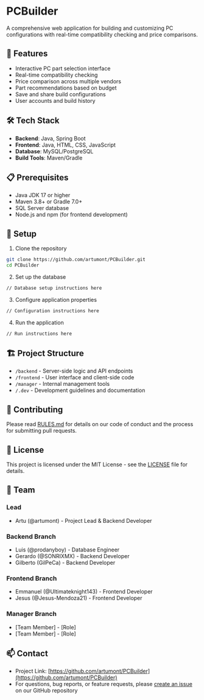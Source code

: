 # PCBuilder

A comprehensive web application for building and customizing PC configurations with real-time compatibility checking and price comparisons.

## 🚀 Features

- Interactive PC part selection interface
- Real-time compatibility checking
- Price comparison across multiple vendors
- Part recommendations based on budget
- Save and share build configurations
- User accounts and build history

## 🛠️ Tech Stack

- **Backend**: Java, Spring Boot
- **Frontend**: Java, HTML, CSS, JavaScript
- **Database**: MySQL/PostgreSQL
- **Build Tools**: Maven/Gradle

## 📋 Prerequisites

- Java JDK 17 or higher
- Maven 3.8+ or Gradle 7.0+
- SQL Server database
- Node.js and npm (for frontend development)

## 🔧 Setup

1. Clone the repository
```bash
git clone https://github.com/artumont/PCBuilder.git
cd PCBuilder
```

2. Set up the database
```bash
// Database setup instructions here
```

3. Configure application properties
```bash
// Configuration instructions here
```

4. Run the application
```bash
// Run instructions here
```

## 🏗️ Project Structure

- `/backend` - Server-side logic and API endpoints
- `/frontend` - User interface and client-side code
- `/manager` - Internal management tools
- `/.dev` - Development guidelines and documentation

## 🤝 Contributing

Please read [RULES.md](.dev/RULES.md) for details on our code of conduct and the process for submitting pull requests.

## 📝 License

This project is licensed under the MIT License - see the [LICENSE](LICENSE) file for details.

## 👥 Team

### Lead

- Artu (@artumont) - Project Lead & Backend Developer

### Backend Branch
- Luis (@prodanyboy) - Database Engineer
- Gerardo (@SONRIXMX) - Backend Developer
- Gilberto (GilPeCa) - Backend Developer

### Frontend Branch
- Emmanuel (@Ultimateknight143) - Frontend Developer
- Jesus (@Jesus-Mendoza21) - Frontend Developer

### Manager Branch
- [Team Member] - [Role]
- [Team Member] - [Role]

## 📫 Contact

- Project Link: [https://github.com/artumont/PCBuilder](https://github.com/artumont/PCBuilder)
- For questions, bug reports, or feature requests, please [create an issue](https://github.com/artumont/PCBuilder/issues/new/choose) on our GitHub repository
